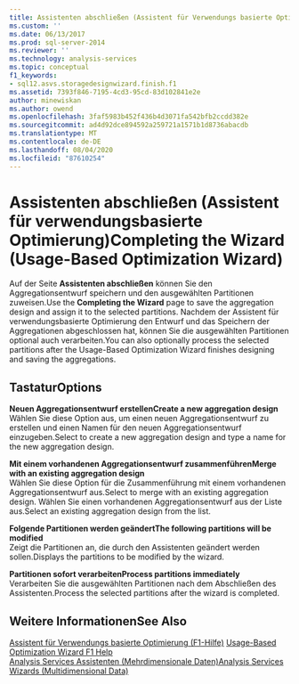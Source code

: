 ```yaml
---
title: Assistenten abschließen (Assistent für Verwendungs basierte Optimierung) | Microsoft-Dokumentation
ms.custom: ''
ms.date: 06/13/2017
ms.prod: sql-server-2014
ms.reviewer: ''
ms.technology: analysis-services
ms.topic: conceptual
f1_keywords:
- sql12.asvs.storagedesignwizard.finish.f1
ms.assetid: 7393f846-7195-4cd3-95cd-83d102841e2e
author: minewiskan
ms.author: owend
ms.openlocfilehash: 3faf5983b452f436b4d3071fa542bfb2ccdd382e
ms.sourcegitcommit: ad4d92dce894592a259721a1571b1d8736abacdb
ms.translationtype: MT
ms.contentlocale: de-DE
ms.lasthandoff: 08/04/2020
ms.locfileid: "87610254"
---
```

# <a name="completing-the-wizard-usage-based-optimization-wizard"></a><span data-ttu-id="a5356-102">Assistenten abschließen (Assistent für verwendungsbasierte Optimierung)</span><span class="sxs-lookup"><span data-stu-id="a5356-102">Completing the Wizard (Usage-Based Optimization Wizard)</span></span>
  <span data-ttu-id="a5356-103">Auf der Seite **Assistenten abschließen** können Sie den Aggregationsentwurf speichern und den ausgewählten Partitionen zuweisen.</span><span class="sxs-lookup"><span data-stu-id="a5356-103">Use the **Completing the Wizard** page to save the aggregation design and assign it to the selected partitions.</span></span> <span data-ttu-id="a5356-104">Nachdem der Assistent für verwendungsbasierte Optimierung den Entwurf und das Speichern der Aggregationen abgeschlossen hat, können Sie die ausgewählten Partitionen optional auch verarbeiten.</span><span class="sxs-lookup"><span data-stu-id="a5356-104">You can also optionally process the selected partitions after the Usage-Based Optimization Wizard finishes designing and saving the aggregations.</span></span>  
  
## <a name="options"></a><span data-ttu-id="a5356-105">Tastatur</span><span class="sxs-lookup"><span data-stu-id="a5356-105">Options</span></span>  
 <span data-ttu-id="a5356-106">**Neuen Aggregationsentwurf erstellen**</span><span class="sxs-lookup"><span data-stu-id="a5356-106">**Create a new aggregation design**</span></span>  
 <span data-ttu-id="a5356-107">Wählen Sie diese Option aus, um einen neuen Aggregationsentwurf zu erstellen und einen Namen für den neuen Aggregationsentwurf einzugeben.</span><span class="sxs-lookup"><span data-stu-id="a5356-107">Select to create a new aggregation design and type a name for the new aggregation design.</span></span>  
  
 <span data-ttu-id="a5356-108">**Mit einem vorhandenen Aggregationsentwurf zusammenführen**</span><span class="sxs-lookup"><span data-stu-id="a5356-108">**Merge with an existing aggregation design**</span></span>  
 <span data-ttu-id="a5356-109">Wählen Sie diese Option für die Zusammenführung mit einem vorhandenen Aggregationsentwurf aus.</span><span class="sxs-lookup"><span data-stu-id="a5356-109">Select to merge with an existing aggregation design.</span></span> <span data-ttu-id="a5356-110">Wählen Sie einen vorhandenen Aggregationsentwurf aus der Liste aus.</span><span class="sxs-lookup"><span data-stu-id="a5356-110">Select an existing aggregation design from the list.</span></span>  
  
 <span data-ttu-id="a5356-111">**Folgende Partitionen werden geändert**</span><span class="sxs-lookup"><span data-stu-id="a5356-111">**The following partitions will be modified**</span></span>  
 <span data-ttu-id="a5356-112">Zeigt die Partitionen an, die durch den Assistenten geändert werden sollen.</span><span class="sxs-lookup"><span data-stu-id="a5356-112">Displays the partitions to be modified by the wizard.</span></span>  
  
 <span data-ttu-id="a5356-113">**Partitionen sofort verarbeiten**</span><span class="sxs-lookup"><span data-stu-id="a5356-113">**Process partitions immediately**</span></span>  
 <span data-ttu-id="a5356-114">Verarbeiten Sie die ausgewählten Partitionen nach dem Abschließen des Assistenten.</span><span class="sxs-lookup"><span data-stu-id="a5356-114">Process the selected partitions after the wizard is completed.</span></span>  
  
## <a name="see-also"></a><span data-ttu-id="a5356-115">Weitere Informationen</span><span class="sxs-lookup"><span data-stu-id="a5356-115">See Also</span></span>  
 <span data-ttu-id="a5356-116">[Assistent für Verwendungs basierte Optimierung (F1-Hilfe)](usage-based-optimization-wizard-f1-help.md) </span><span class="sxs-lookup"><span data-stu-id="a5356-116">[Usage-Based Optimization Wizard F1 Help](usage-based-optimization-wizard-f1-help.md) </span></span>  
 [<span data-ttu-id="a5356-117">Analysis Services Assistenten &#40;Mehrdimensionale Daten&#41;</span><span class="sxs-lookup"><span data-stu-id="a5356-117">Analysis Services Wizards &#40;Multidimensional Data&#41;</span></span>](analysis-services-wizards-multidimensional-data.md)  
  
  
